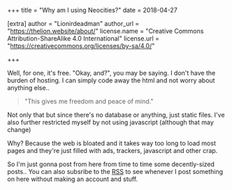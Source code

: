 +++
title = "Why am I using Neocities?"
date = 2018-04-27

[extra]
author = "Lionirdeadman"
author_url = "https://thelion.website/about/"
license.name = "Creative Commons Attribution-ShareAlike 4.0 International"
license.url = "https://creativecommons.org/licenses/by-sa/4.0/"

+++

Well, for one, it's free. "Okay, and?", you may be saying. 
I don't have the burden of hosting. I can simply code away the html and not worry about anything else..
<!-- more -->
> "This gives me freedom and peace of mind."

Not only that but since there's no database or anything, just static files.
I've also further restricted myself by not using javascript (although that may change)

Why? Because the web is bloated and it takes way too long to load most
pages and they're just filled with ads, trackers, javascript and other crap.

So I'm just gonna post from here from time to time some decently-sized posts..
You can also subsribe to the [RSS](https://lionirdeadman.codeberg.page/atom.xml) to see whenever I post something
on here without making an account and stuff.
